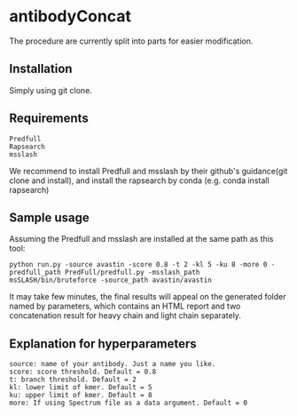 # antibodyConcat
The procedure are currently split into parts for easier modification.

## Installation
Simply using git clone.

## Requirements
    Predfull
    Rapsearch
    msslash
We recommend to install Predfull and msslash by their github's guidance(git clone and install), and install the rapsearch by conda (e.g. conda install rapsearch)

## Sample usage
Assuming the Predfull and msslash are installed at the same path as this tool:

    python run.py -source avastin -score 0.8 -t 2 -kl 5 -ku 8 -more 0 -predfull_path PredFull/predfull.py -msslash_path msSLASH/bin/bruteforce -source_path avastin/avastin
It may take few minutes, the final results will appeal on the generated folder named by parameters, which contains an HTML report and two concatenation result for heavy chain and light chain separately. 

## Explanation for hyperparameters
    source: name of your antibody. Just a name you like.
    score: score threshold. Default = 0.8
    t: branch threshold. Default = 2
    kl: lower limit of kmer. Default = 5
    ku: upper limit of kmer. Default = 8
    more: If using Spectrum file as a data argument. Default = 0
